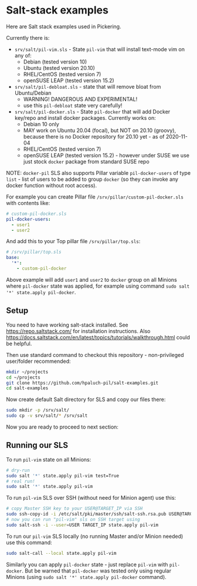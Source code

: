 # Salt-stack examples

Here are Salt stack examples used in Pickering.

Currently there is:
- `srv/salt/pil-vim.sls` - State `pil-vim` that will install text-mode vim on
  any of:
  - Debian (tested version 10)
  - Ubuntu (tested version 20.10)
  - RHEL/CentOS (tested version 7)
  - openSUSE LEAP (tested version 15.2)
- `srv/salt/pil-debloat.sls` - state that will remove bloat from Ubuntu/Debian
  - WARNING! DANGEROUS AND EXPERIMENTAL!
  - use this `pil-debloat` state very carefully!
- `srv/salt/pil-docker.sls` - State `pil-docker` that will add Docker key/repo and install docker packages. Currently works on:
  - Debian 10 only
  - MAY work on Ubuntu 20.04 (focal), but NOT on 20.10 (groovy), because
    there is no Docker repository for 20.10 yet - as of 2020-11-04
  - RHEL/CentOS (tested version 7)
  - openSUSE LEAP (tested version 15.2) - however under SUSE we use
    just stock `docker` package from standard SUSE repo

NOTE: `docker-pil` SLS also supports Pillar variable `pil-docker-users` of
type `list` - list of users to be added to group `docker` (so they can
invoke any docker function without root access).

For example you can create Pillar file `/srv/pillar/custom-pil-docker.sls`
with contents like:

```yaml
# custom-pil-docker.sls
pil-docker-users:
  - user1
  - user2
```

And add this to your Top pillar file `/srv/pillar/top.sls`:

```yaml
# /srv/pillar/top.sls
base:
  '*':
    - custom-pil-docker
```

Above example will add `user1` and `user2` to `docker` group on
all Minions where `pil-docker` state was applied, for example
using command `sudo salt '*' state.apply pil-docker`.

## Setup

You need to have working salt-stack installed. See https://repo.saltstack.com/
for installation instructions. Also
https://docs.saltstack.com/en/latest/topics/tutorials/walkthrough.html could be
helpful.

Then use standard command to checkout this repository - non-privileged
user/folder recommended:

```bash
mkdir ~/projects
cd ~/projects
git clone https://github.com/hpaluch-pil/salt-examples.git
cd salt-examples
```

Now create default Salt directory for SLS and copy our files there:
```bash
sudo mkdir -p /srv/salt/
sudo cp -v srv/salt/* /srv/salt
```

Now you are ready to proceed to next section:


## Running our SLS

To run `pil-vim` state on all Minions:

```bash
# dry-run
sudo salt '*' state.apply pil-vim test=True
# real run!
sudo salt '*' state.apply pil-vim
```

To run `pil-vim` SLS over SSH (without need for Minion agent) use this:
```bash
# copy Master SSH key to your USER@TARGET_IP via SSH
sudo ssh-copy-id -i /etc/salt/pki/master/ssh/salt-ssh.rsa.pub USER@TARGET_IP
# now you can run "pil-vim" sls on SSH target using
sudo salt-ssh -i --user=USER TARGET_IP state.apply pil-vim
```

To run our `pil-vim` SLS locally (no running Master and/or Minion needed) use this command:

```bash
sudo salt-call --local state.apply pil-vim
```

Similarly you can apply `pil-docker` state - just replace `pil-vim` with
`pil-docker`. But be warned that `pil-docker` was tested only using regular
Minions (using `sudo salt '*' state.apply pil-docker` command).


